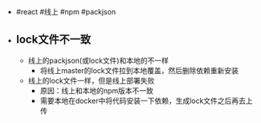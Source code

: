 - #react #线上 #npm #packjson
- ## lock文件不一致
	- 线上的packjson(或lock文件)和本地的不一样
		- 将线上master的lock文件拉到本地覆盖，然后删除依赖重新安装
	- 线上的lock文件一样，但是线上部署失败
		- 原因：线上和本地的npm版本不一致
		- 需要本地在docker中将代码安装一下依赖，生成lock文件之后再去上传
